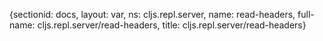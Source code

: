 {sectionid: docs, layout: var, ns: cljs.repl.server, name: read-headers, full-name: cljs.repl.server/read-headers,
  title: cljs.repl.server/read-headers}
